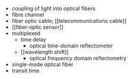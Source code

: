 - coupling of light into optical fibers
- fibre channel
- fiber optic cable; [[telecommunications cable]]
- [[fiber-optic sensor]]
- multiplexed
    - time delay
        - optical time-domain reflectometer
    - [[wavelength shift]]
        - optical frequency domain reflectometry
- single-mode optical fiber
- transit time
